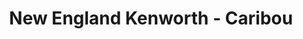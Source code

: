 ---
title: "New England Kenworth - Caribou"
url: /caribou/new-england-kenworth-caribou/
shop: shop
---